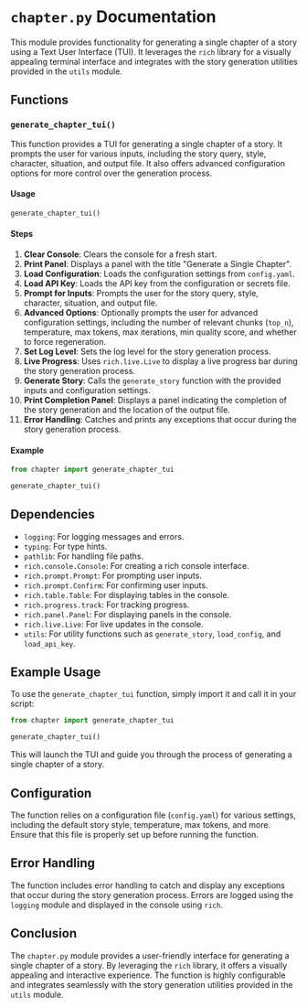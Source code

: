 # `chapter.py` Documentation

This module provides functionality for generating a single chapter of a story using a Text User Interface (TUI). It leverages the `rich` library for a visually appealing terminal interface and integrates with the story generation utilities provided in the `utils` module.

## Functions

### `generate_chapter_tui()`

This function provides a TUI for generating a single chapter of a story. It prompts the user for various inputs, including the story query, style, character, situation, and output file. It also offers advanced configuration options for more control over the generation process.

#### Usage

```python
generate_chapter_tui()
```

#### Steps

1. **Clear Console**: Clears the console for a fresh start.
2. **Print Panel**: Displays a panel with the title "Generate a Single Chapter".
3. **Load Configuration**: Loads the configuration settings from `config.yaml`.
4. **Load API Key**: Loads the API key from the configuration or secrets file.
5. **Prompt for Inputs**: Prompts the user for the story query, style, character, situation, and output file.
6. **Advanced Options**: Optionally prompts the user for advanced configuration settings, including the number of relevant chunks (`top_n`), temperature, max tokens, max iterations, min quality score, and whether to force regeneration.
7. **Set Log Level**: Sets the log level for the story generation process.
8. **Live Progress**: Uses `rich.live.Live` to display a live progress bar during the story generation process.
9. **Generate Story**: Calls the `generate_story` function with the provided inputs and configuration settings.
10. **Print Completion Panel**: Displays a panel indicating the completion of the story generation and the location of the output file.
11. **Error Handling**: Catches and prints any exceptions that occur during the story generation process.

#### Example

```python
from chapter import generate_chapter_tui

generate_chapter_tui()
```

## Dependencies

- `logging`: For logging messages and errors.
- `typing`: For type hints.
- `pathlib`: For handling file paths.
- `rich.console.Console`: For creating a rich console interface.
- `rich.prompt.Prompt`: For prompting user inputs.
- `rich.prompt.Confirm`: For confirming user inputs.
- `rich.table.Table`: For displaying tables in the console.
- `rich.progress.track`: For tracking progress.
- `rich.panel.Panel`: For displaying panels in the console.
- `rich.live.Live`: For live updates in the console.
- `utils`: For utility functions such as `generate_story`, `load_config`, and `load_api_key`.

## Example Usage

To use the `generate_chapter_tui` function, simply import it and call it in your script:

```python
from chapter import generate_chapter_tui

generate_chapter_tui()
```

This will launch the TUI and guide you through the process of generating a single chapter of a story.

## Configuration

The function relies on a configuration file (`config.yaml`) for various settings, including the default story style, temperature, max tokens, and more. Ensure that this file is properly set up before running the function.

## Error Handling

The function includes error handling to catch and display any exceptions that occur during the story generation process. Errors are logged using the `logging` module and displayed in the console using `rich`.

## Conclusion

The `chapter.py` module provides a user-friendly interface for generating a single chapter of a story. By leveraging the `rich` library, it offers a visually appealing and interactive experience. The function is highly configurable and integrates seamlessly with the story generation utilities provided in the `utils` module.
